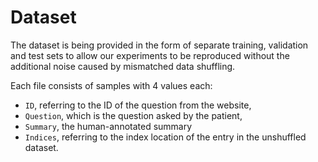 # Dataset

The dataset is being provided in the form of separate training, validation and test sets to allow our experiments to be reproduced without the additional noise caused by mismatched data shuffling.

Each file consists of samples with 4 values each:
- `ID`, referring to the ID of the question from the website,
- `Question`, which is the question asked by the patient,
- `Summary`, the human-annotated summary
- `Indices`, referring to the index location of the entry in the unshuffled dataset.